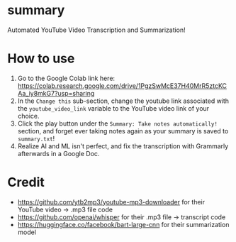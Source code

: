 # summary
Automated YouTube Video Transcription and Summarization!

# How to use
1. Go to the Google Colab link here: https://colab.research.google.com/drive/1PgzSwMcE37H40MrR5ztcKCAa_iy8mkG7?usp=sharing
2. In the `Change this` sub-section, change the youtube link associated with the `youtube_video_link` variable to the YouTube video link of your choice.
3. Click the play button under the `Summary: Take notes automatically!` section, and forget ever taking notes again as your summary is saved to `summary.txt`!
4. Realize AI and ML isn't perfect, and fix the transcription with Grammarly afterwards in a Google Doc.

# Credit
- https://github.com/ytb2mp3/youtube-mp3-downloader for their YouTube video -> .mp3 file code
- https://github.com/openai/whisper for their .mp3 file -> transcript code
- https://huggingface.co/facebook/bart-large-cnn for their summarization model

